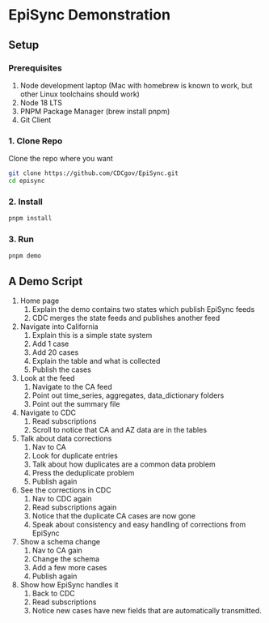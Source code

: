 # EpiSync Demonstration

## Setup

### Prerequisites

1. Node development laptop (Mac with homebrew is known to work, but other Linux toolchains should work)
2. Node 18  LTS
3. PNPM Package Manager (brew install pnpm)
4. Git Client

### 1. Clone Repo

Clone the repo where you want

```sh
git clone https://github.com/CDCgov/EpiSync.git 
cd episync
```

### 2. Install

```sh
pnpm install
```

### 3. Run

```sh
pnpm demo
```

## A Demo Script

1. Home page
   1. Explain the demo contains two states which publish EpiSync feeds
   2. CDC merges the state feeds and publishes another feed
2. Navigate into California
   1. Explain this is a simple state system
   2. Add 1 case
   3. Add 20 cases
   4. Explain the table and what is collected
   5. Publish the cases
3. Look at the feed
   1. Navigate to the CA feed
   2. Point out time_series, aggregates, data_dictionary folders
   3. Point out the summary file
4. Navigate to CDC
   1. Read subscriptions
   2. Scroll to notice that CA and AZ data are in the tables
5. Talk about data corrections
   1. Nav to CA
   2. Look for duplicate entries
   3. Talk about how duplicates are a common data problem
   4. Press the deduplicate problem
   5. Publish again
6. See the corrections in CDC
   1. Nav to CDC again
   2. Read subscriptions again
   3. Notice that the duplicate CA cases are now gone
   4. Speak about consistency and easy handling of corrections from EpiSync
7. Show a schema change
   1. Nav to CA gain
   2. Change the schema
   3. Add a few more cases
   4. Publish again
8. Show how EpiSync handles it
   1. Back to CDC
   2. Read subscriptions
   3. Notice new cases have new fields that are automatically transmitted.
